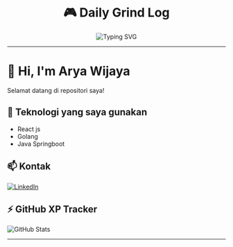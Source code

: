 
<h1 align="center">
  🎮 Daily Grind Log
</h1>

<p align="center">
  <img src="https://readme-typing-svg.demolab.com?font=Fira+Code&pause=1000&color=00FFFF&center=true&vCenter=true&width=435&lines=Welcome+to+my+Daily+Gaming+Log!;Leveling+up+everyday!;Press+Start+to+Continue..." alt="Typing SVG" />
</p>

---

# 👋 Hi, I'm Arya Wijaya

Selamat datang di repositori saya!

## 🚀 Teknologi yang saya gunakan
- React js
- Golang
- Java Springboot

## 📫 Kontak
[![LinkedIn](https://img.shields.io/badge/LinkedIn-blue?logo=linkedin)](https://linkedin.com/in/aryawijaya)

## ⚡ GitHub XP Tracker
![GitHub Stats](https://github-readme-stats.vercel.app/api?username=jayll0&show_icons=true&theme=tokyonight)

---
